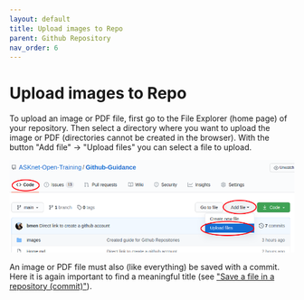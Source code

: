 ```yaml
---
layout: default
title: Upload images to Repo
parent: Github Repository
nav_order: 6
---
```


# Upload images to Repo

To upload an image or PDF file, first go to the File Explorer (home page) of your repository. Then select a directory where you want to upload the image or PDF (directories cannot be created in the browser). With the button "Add file" -> "Upload files" you can select a file to upload.

![Upload an image](/assets/images/github-repo-upload-image.png)

An image or PDF file must also (like everything) be saved with a commit. Here it is again important to find a meaningful title (see ["Save a file in a repository (commit)"](save-a-file-in-a-repositorycommit)).